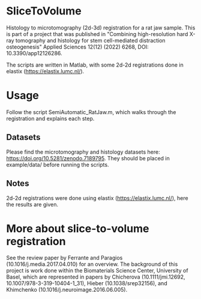 # SliceToVolume
Histology to microtomography (2d-3d) registration for a rat jaw sample. This is part of a project that was published in "Combining high-resolution hard X-ray tomography and histology for stem cell-mediated distraction osteogenesis" Applied Sciences 12(12) (2022) 6268, DOI: 10.3390/app12126286.

The scripts are written in Matlab, with some 2d-2d registrations done in elastix (https://elastix.lumc.nl/).

# Usage
Follow the script SemiAutomatic_RatJaw.m, which walks through the registration and explains each step.

## Datasets
Please find the microtomography and histology datasets here: https://doi.org/10.5281/zenodo.7189795. They should be placed in example/data/ before running the scripts.

## Notes
2d-2d registrations were done using elastix (https://elastix.lumc.nl/), here the results are given.

# More about slice-to-volume registration
See the review paper by Ferrante and Paragios (10.1016/j.media.2017.04.010) for an overview. The background of this project is work done within the Biomaterials Science Center, University of Basel, which are represented in papers by Chicherova (10.1111/jmi.12692, 10.1007/978-3-319-10404-1_31), Hieber (10.1038/srep32156), and Khimchenko (10.1016/j.neuroimage.2016.06.005).
